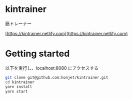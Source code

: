 # kintrainer
筋トレーナー

[https://kintrainer.netlify.com](https://kintrainer.netlify.com)

# Getting started
以下を実行し、localhost:8080 にアクセスする

```sh
git clone git@github.com:honjet/kintrainer.git
cd kintrainer
yarn install
yarn start
```
